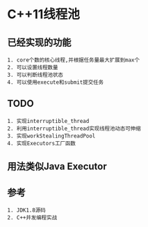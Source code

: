 # C++11线程池

## 已经实现的功能

	1. core个数的核心线程,并根据任务量最大扩展到max个
	2. 可以设置线程数量
	3. 可以判断线程池状态
	4. 可以使用execute和submit提交任务

## TODO

	1. 实现interruptible_thread
	2. 利用interruptible_thread实现线程池动态可伸缩
	3. 实现workStealingThreadPool
	4. 实现Executors工厂函数

## 用法类似Java Executor

## 参考
	1. JDK1.8源码
	2. C++并发编程实战
